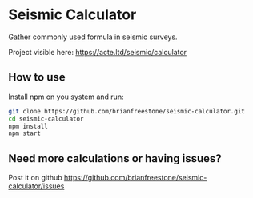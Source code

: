 # Seismic Calculator

Gather commonly used formula in seismic surveys.

Project visible here: https://acte.ltd/seismic/calculator

## How to use

Install npm on you system and run:

```sh
git clone https://github.com/brianfreestone/seismic-calculator.git
cd seismic-calculator
npm install
npm start
```

## Need more calculations or having issues?

Post it on github https://github.com/brianfreestone/seismic-calculator/issues
